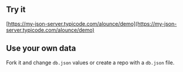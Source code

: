 ## Try it

[https://my-json-server.typicode.com/alounce/demo](https://my-json-server.typicode.com/alounce/demo)

## Use your own data

Fork it and change `db.json` values or create a repo with a `db.json` file.
